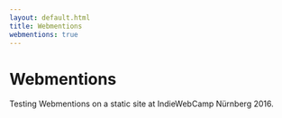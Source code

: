 ```yaml
---
layout: default.html
title: Webmentions
webmentions: true
---
```

# Webmentions

Testing Webmentions on a static site at IndieWebCamp Nürnberg 2016.
